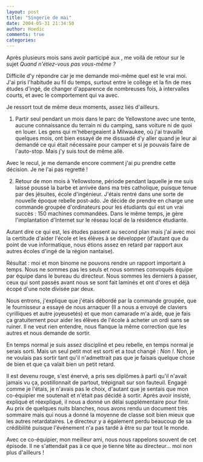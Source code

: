 ```yaml
---
layout: post
title: "Singerie de mai"
date: 2004-05-31 21:34:50
author: Hoedic
comments: true
categories: 
---
```



Après plusieurs mois sans avoir participé aux , me voilà de retour sur le sujet *Quand n'étiez-vous pas vous-même ?*

Difficile d'y répondre car je me demande moi-même quel est le vrai moi. J'ai pris l'habitude au fil du temps, surtout entre le collège et la fin de mes études d'ingé, de changer d'apparence de nombreuses fois, à intervalles courts, et avec le comportement qui va avec.

Je ressort tout de même deux moments, assez liés d'ailleurs.

1. Partir seul pendant un mois dans le parc de Yellowstone avec une tente, aucune connaissance du terrain ni du camping, sans voiture ni de quoi en louer. Les gens qui m'hébergeaient à Milwaukee, où j'ai travaillé quelques mois, ont bien essayé de me dissuadé d'y aller quand je leur ai demandé ce qui était nécessaire pour camper et si je pouvais faire de l'auto-stop. Mais j'y suis tout de même allé.

Avec le recul, je me demande encore comment j'ai pu prendre cette décision. Je ne l'ai pas regretté !

2. Retour de mon mois à Yellowstone, période pendant laquelle je me suis laissé poussé la barbe et arrivée dans ma très catholique, puisque tenue par des jésuites, école d'ingénieur. J'étais rentré dans une sorte de nouvelle époque rebelle post-ado. Je décide de prendre en charge une commande groupée d'ordinateurs pour les étudiants qui est un vrai succès : 150 machines commandées. Dans le même temps, je gère l'implantation d'Internet sur le réseau local de la résidence étudiante.

Autant dire ce qui est, les études passent au second plan mais j'ai avec moi la certitude d'aider l'école et les élèves à se développer (d'autant que du point de vue informatique, nous étions assez en retard par rapport aux autres écoles d'ingé de la région nantaise).

Résultat : moi et mon binome ne pouvons rendre un rapport important à temps. Nous ne sommes pas les seuls et nous sommes convoqués équipe par équipe dans le bureau du directeur. Nous sommes les derniers à passer, ceux qui sont passés avant nous se sont fait laminés et ont d'ores et déjà écopé d'une note divisée par deux.

Nous entrons, j'explique que j'étais débordé par la commande groupée, que le fournisseur a essayé de nous arnaquer (Il a nous a envoyé de claviers cyrilliques et autre joyeusetés) et que mon camarade m'a aidé, que je fais ça gratuitement pour aider les élèves de l'école à acheter un ordi sans se ruiner. Il ne veut rien entendre, nous flanque la même correction que les autres et nous demande de sortir.

En temps normal je suis assez discipliné et peu rebelle, en temps normal je serais sorti. Mais un seul petit mot est sorti et a tout changé : *Non !*. Non, je ne voulais pas sortir tant qu'il n'admettrait pas que je faisais quelque chose de bien et que ça valait bien un petit retard.

Il est devenu rouge, s'est énervé, a pris ses diplômes à parti qu'il n'avait jamais vu ça, postillonnait de partout, trépignait sur son fauteuil. Engagé comme je l'étais, je n'avais pas le choix, d'autant que je sentais que mon co-équipier me soutenait et n'était pas décidé à sortir. Après avoir insisté, expliqué et réexpliqué, il nous a donné un délai supplémentaire pour finir. Au prix de quelques nuits blanches, nous avons rendu un document très sommaire mais qui nous a donné la moyenne de classe soit bien mieux que les autres retardataires. Le directeur y a également perdu beaucoup de sa crédibilité puisque l'événement n'a pas tardé à être su par tout le monde.

Avec ce co-équipier, mon meilleur ami, nous nous rappelons souvent de cet épisode. Il ne s'attendait pas à ce que je tienne tête au directeur... moi non plus d'ailleurs !